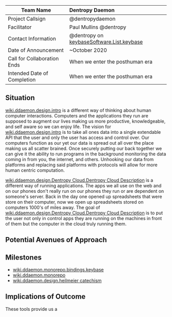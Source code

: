 | Team Name                   | Dentropy Daemon                               |
| --------------------------- | :-------------------------------------------- |
| Project Callsign            | @dentropydaemon                               |
| Facilitator                 | Paul Mullins @dentropy                        |
| Contact Information         | @dentropy on [keybaseSoftware.List.keybase](keybaseSoftware.List.keybase) |
| Date of Announcement        | ~October 2020                                 |
| Call for Collaboration Ends | When we enter the posthuman era               |
| Intended Date of Completion | When we enter the posthuman era               |

## Situation

[wiki.ddaemon.design.intro](Dentropy%20Daemon) is a different way of thinking about human computer interactions. Computers and the applications they run are supposed to augment our lives making us more productive, knowledgeable, and self aware so we can enjoy life. The vision for [wiki.ddaemon.design.intro](Dentropy%20Daemon) is to take all ones data into a single extendable API that the user and only the user has access and control over. Our computers function as our [](second%20and%20or%20outboard%20Brain%7Cwiki.concepts.list.Second%20Brain#eli5-second-brain) yet our data is spread out all over the place making us all scatter brained. Once securely putting our [](outboard%20brain%7Cwiki.concepts.list.Second%20Brain#eli5-second-brain) back together we can give it the ability to run programs in the background monitoring the data coming in from you, the internet, and others. Unhooking our data from platforms and replacing said platforms with protocols will allow for more human centric computation.

[wiki.ddaemon.design.Dentropy Cloud.Dentropy Cloud Description](../../../Wiki/Concepts/List/Dentropy%20Cloud.md) is a different way of running applications. The apps we all use on the web and on our phones don't really run on our phones they run or are dependent on someone's server. Back in the day one opened up spreadsheets that were store on their computer, now we open up spreadsheets stored on computers 1000's of miles away. The goal of [wiki.ddaemon.design.Dentropy Cloud.Dentropy Cloud Description](../../../Wiki/Concepts/List/Dentropy%20Cloud.md) is to put the user not only in control apps they are running on the machines in front of them but the computer in the cloud truly running them.

## Potential Avenues of Approach

## Milestones

* [wiki.ddaemon.monorepo.bindings.keybase](../Monorepo/bindings/Keybase%20Binding.md)
* [wiki.ddaemon.monorepo](../DentroptyDaemon%20Monorepo.md)
* [wiki.ddaemon.design.heilmeier catechism](DentropyDaemon%20Heilmeier%20Catechism)

## Implications of Outcome

These tools provide us a 
 
